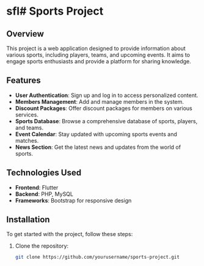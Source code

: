 # sfl# Sports Project

## Overview
This project is a web application designed to provide information about various sports, including players, teams, and upcoming events. It aims to engage sports enthusiasts and provide a platform for sharing knowledge.

## Features
- **User Authentication**: Sign up and log in to access personalized content.
- **Members Management**: Add and manage members in the system.
- **Discount Packages**: Offer discount packages for members on various services.
- **Sports Database**: Browse a comprehensive database of sports, players, and teams.
- **Event Calendar**: Stay updated with upcoming sports events and matches.
- **News Section**: Get the latest news and updates from the world of sports.

## Technologies Used
- **Frontend**: Flutter
- **Backend**: PHP, MySQL
- **Frameworks**: Bootstrap for responsive design

## Installation
To get started with the project, follow these steps:

1. Clone the repository:
   ```bash
   git clone https://github.com/yourusername/sports-project.git
